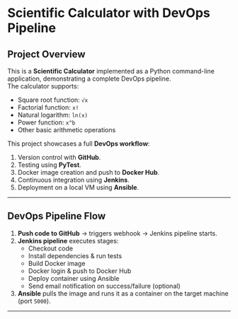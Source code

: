 # Scientific Calculator with DevOps Pipeline

## Project Overview
This is a **Scientific Calculator** implemented as a Python command-line application, demonstrating a complete DevOps pipeline.  
The calculator supports:

- Square root function: `√x`
- Factorial function: `x!`
- Natural logarithm: `ln(x)`
- Power function: `x^b`
- Other basic arithmetic operations

This project showcases a full **DevOps workflow**:

1. Version control with **GitHub**.
2. Testing using **PyTest**.
3. Docker image creation and push to **Docker Hub**.
4. Continuous integration using **Jenkins**.
5. Deployment on a local VM using **Ansible**.

---

## DevOps Pipeline Flow

1. **Push code to GitHub** → triggers webhook → Jenkins pipeline starts.  
2. **Jenkins pipeline** executes stages:
   - Checkout code
   - Install dependencies & run tests
   - Build Docker image
   - Docker login & push to Docker Hub
   - Deploy container using Ansible
   - Send email notification on success/failure (optional)
3. **Ansible** pulls the image and runs it as a container on the target machine (port `5000`).

---

